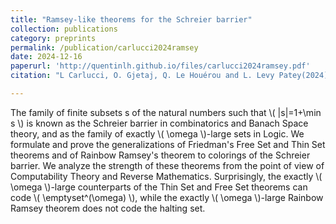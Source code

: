 ```yaml
---
title: "Ramsey-like theorems for the Schreier barrier"
collection: publications
category: preprints
permalink: /publication/carlucci2024ramsey
date: 2024-12-16
paperurl: 'http://quentinlh.github.io/files/carlucci2024ramsey.pdf'
citation: "L Carlucci, O. Gjetaj, Q. Le Houérou and L. Levy Patey(2024). &quot;Ramsey-like theorems for the Schreier barrier.&quot;."

---
```


The family of finite subsets s of the natural numbers such that \\( |s|=1+\min s \\) is known as the Schreier barrier in combinatorics and Banach Space theory, and as the family of exactly \\( \omega \\)-large sets in Logic. We formulate and prove the generalizations of Friedman's Free Set and Thin Set theorems and of Rainbow Ramsey's theorem to colorings of the Schreier barrier. We analyze the strength of these theorems from the point of view of Computability Theory and Reverse Mathematics. Surprisingly, the exactly \\( \omega \\)-large counterparts of the Thin Set and Free Set theorems can code \\( \emptyset^(\omega) \\), while the exactly \\( \omega \\)-large Rainbow Ramsey theorem does not code the halting set.